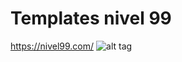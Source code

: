 # Templates nivel 99
https://nivel99.com/
![alt tag](https://github.com/nivel99/plantillas-web-profesionales/blob/main/Assets/Capturas/template1.PNG)